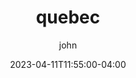---
date: 2023-04-11T11:55:00-04:00
title: "quebec"
ab: "AB"
seo_title: "Contact quebec Member of parliament"
description: Contact quebec representatives
author: john
url:  /canada/quebec/
flag: seal.png
weight: 1
---
